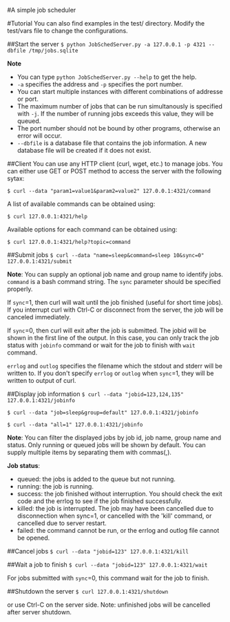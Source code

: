 #A simple job scheduler

#Tutorial
You can also find examples in the test/ directory.
Modify the test/vars file to change the configurations.

##Start the server
`$ python JobSchedServer.py -a 127.0.0.1 -p 4321 --dbfile /tmp/jobs.sqlite`

**Note**

* You can type `python JobSchedServer.py --help` to get the help.
* `-a` specifies the address and `-p` specifies the port number.
* You can start multiple instances with different combinations of addresse or port. 
* The maximum number of jobs that can be run simultanously is specified with `-j`. If the number of running jobs exceeds this value, they will be queued.
* The port number should not be bound by other programs, otherwise an error will occur.
* `--dbfile` is a database file that contains the job information. A new database file will be created if it does not exist.

##Client
  You can use any HTTP client (curl, wget, etc.) to manage jobs.
You can either use GET or POST method to access the server with the following sytax:

`$ curl --data "param1=value1&param2=value2" 127.0.0.1:4321/command`

A list of available commands can be obtained using: 

`$ curl 127.0.0.1:4321/help`

Available options for each command can be obtained using:

`$ curl 127.0.0.1:4321/help?topic=command`

##Submit jobs
`$ curl --data "name=sleep&command=sleep 10&sync=0" 127.0.0.1:4321/submit`

**Note**: You can supply an optional job name and group name to identify jobs.
`command` is a bash command string. 
The `sync` parameter should be specified properly. 

If `sync`=1, then curl will wait until the job finished (useful for short time jobs). If you interrupt curl with Ctrl-C or disconnect from the server, the job will be canceled immediately.

If `sync`=0, then curl will exit after the job is submitted. The jobid will be shown in the first line of the output. In this case, you can only track the job status with `jobinfo` command or wait for the job to finish with `wait` command.

`errlog` and `outlog` specifies the filename which the stdout and stderr will be written to. If you don't specify `errlog` or `outlog` when `sync`=1, they will be written to output of curl.

##Display job information
`$ curl --data "jobid=123,124,135" 127.0.0.1:4321/jobinfo`

`$ curl --data "job=sleep&group=default" 127.0.0.1:4321/jobinfo`

`$ curl --data "all=1" 127.0.0.1:4321/jobinfo`

**Note**: You can filter the displayed jobs by job id, job name, group name and status.
Only running or queued jobs will be shown by default.
You can supply multiple items by separating them with commas(,).

**Job status**:
* queued: the jobs is added to the queue but not running.
* running: the job is running.
* success: the job finished without interruption. You should check the exit code and the errlog to see if the job finished successfully.
* killed: the job is interrupted. The job may have been cancelled due to disconnection when sync=1, or cancelled with the 'kill' command, or cancelled due to server restart.
* failed: the command cannot be run, or the errlog and outlog file cannot be opened.

##Cancel jobs
`$ curl --data "jobid=123" 127.0.0.1:4321/kill`

##Wait a job to finish
`$ curl --data "jobid=123" 127.0.0.1:4321/wait`

For jobs submitted with `sync`=0, this command wait for the job to finish.

##Shutdown the server
`$ curl 127.0.0.1:4321/shutdown`

or use Ctrl-C on the server side.
Note: unfinished jobs will be cancelled after server shutdown.


